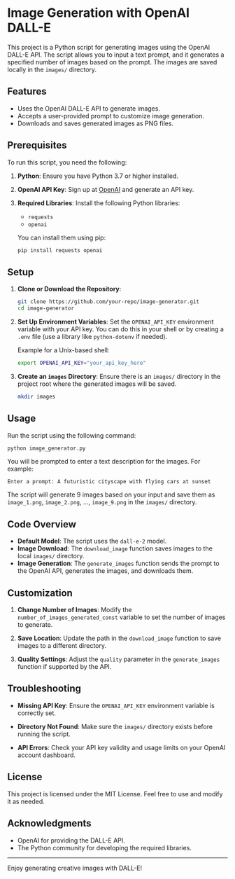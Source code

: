 # Image Generation with OpenAI DALL-E

This project is a Python script for generating images using the OpenAI DALL-E API. The script allows you to input a text prompt, and it generates a specified number of images based on the prompt. The images are saved locally in the `images/` directory.

## Features
- Uses the OpenAI DALL-E API to generate images.
- Accepts a user-provided prompt to customize image generation.
- Downloads and saves generated images as PNG files.

## Prerequisites
To run this script, you need the following:

1. **Python**: Ensure you have Python 3.7 or higher installed.
2. **OpenAI API Key**: Sign up at [OpenAI](https://openai.com/) and generate an API key.
3. **Required Libraries**: Install the following Python libraries:
   - `requests`
   - `openai`

   You can install them using pip:
   ```bash
   pip install requests openai
   ```

## Setup

1. **Clone or Download the Repository**:
   ```bash
   git clone https://github.com/your-repo/image-generator.git
   cd image-generator
   ```

2. **Set Up Environment Variables**:
   Set the `OPENAI_API_KEY` environment variable with your API key. You can do this in your shell or by creating a `.env` file (use a library like `python-dotenv` if needed).
   
   Example for a Unix-based shell:
   ```bash
   export OPENAI_API_KEY="your_api_key_here"
   ```

3. **Create an `images` Directory**: Ensure there is an `images/` directory in the project root where the generated images will be saved.
   ```bash
   mkdir images
   ```

## Usage

Run the script using the following command:
```bash
python image_generator.py
```

You will be prompted to enter a text description for the images. For example:
```
Enter a prompt: A futuristic cityscape with flying cars at sunset
```
The script will generate 9 images based on your input and save them as `image_1.png`, `image_2.png`, ..., `image_9.png` in the `images/` directory.

## Code Overview

- **Default Model**: The script uses the `dall-e-2` model.
- **Image Download**: The `download_image` function saves images to the local `images/` directory.
- **Image Generation**: The `generate_images` function sends the prompt to the OpenAI API, generates the images, and downloads them.

## Customization

1. **Change Number of Images**:
   Modify the `number_of_images_generated_const` variable to set the number of images to generate.

2. **Save Location**:
   Update the path in the `download_image` function to save images to a different directory.

3. **Quality Settings**:
   Adjust the `quality` parameter in the `generate_images` function if supported by the API.

## Troubleshooting

- **Missing API Key**:
  Ensure the `OPENAI_API_KEY` environment variable is correctly set.

- **Directory Not Found**:
  Make sure the `images/` directory exists before running the script.

- **API Errors**:
  Check your API key validity and usage limits on your OpenAI account dashboard.

## License
This project is licensed under the MIT License. Feel free to use and modify it as needed.

## Acknowledgments
- OpenAI for providing the DALL-E API.
- The Python community for developing the required libraries.

---

Enjoy generating creative images with DALL-E!

